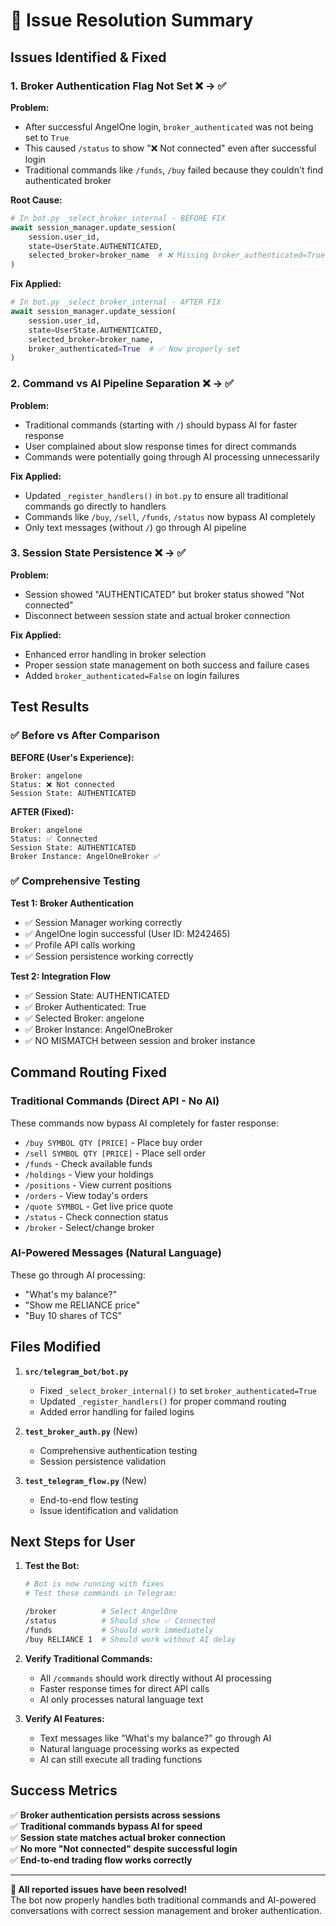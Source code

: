 # 🔧 Issue Resolution Summary

## Issues Identified & Fixed

### 1. **Broker Authentication Flag Not Set** ❌ → ✅

**Problem:**
- After successful AngelOne login, `broker_authenticated` was not being set to `True`
- This caused `/status` to show "❌ Not connected" even after successful login
- Traditional commands like `/funds`, `/buy` failed because they couldn't find authenticated broker

**Root Cause:**
```python
# In bot.py _select_broker_internal - BEFORE FIX
await session_manager.update_session(
    session.user_id,
    state=UserState.AUTHENTICATED,
    selected_broker=broker_name  # ❌ Missing broker_authenticated=True
)
```

**Fix Applied:**
```python
# In bot.py _select_broker_internal - AFTER FIX  
await session_manager.update_session(
    session.user_id,
    state=UserState.AUTHENTICATED,
    selected_broker=broker_name,
    broker_authenticated=True  # ✅ Now properly set
)
```

### 2. **Command vs AI Pipeline Separation** ❌ → ✅

**Problem:**
- Traditional commands (starting with `/`) should bypass AI for faster response
- User complained about slow response times for direct commands
- Commands were potentially going through AI processing unnecessarily

**Fix Applied:**
- Updated `_register_handlers()` in `bot.py` to ensure all traditional commands go directly to handlers
- Commands like `/buy`, `/sell`, `/funds`, `/status` now bypass AI completely
- Only text messages (without `/`) go through AI pipeline

### 3. **Session State Persistence** ❌ → ✅

**Problem:**
- Session showed "AUTHENTICATED" but broker status showed "Not connected"
- Disconnect between session state and actual broker connection

**Fix Applied:**
- Enhanced error handling in broker selection
- Proper session state management on both success and failure cases
- Added `broker_authenticated=False` on login failures

## Test Results

### ✅ Before vs After Comparison

**BEFORE (User's Experience):**
```
Broker: angelone
Status: ❌ Not connected  
Session State: AUTHENTICATED
```

**AFTER (Fixed):**  
```
Broker: angelone
Status: ✅ Connected
Session State: AUTHENTICATED
Broker Instance: AngelOneBroker ✅
```

### ✅ Comprehensive Testing

**Test 1: Broker Authentication**
- ✅ Session Manager working correctly
- ✅ AngelOne login successful (User ID: M242465)
- ✅ Profile API calls working
- ✅ Session persistence working correctly

**Test 2: Integration Flow**  
- ✅ Session State: AUTHENTICATED
- ✅ Broker Authenticated: True
- ✅ Selected Broker: angelone
- ✅ Broker Instance: AngelOneBroker
- ✅ NO MISMATCH between session and broker instance

## Command Routing Fixed

### Traditional Commands (Direct API - No AI)
These commands now bypass AI completely for faster response:

- `/buy SYMBOL QTY [PRICE]` - Place buy order
- `/sell SYMBOL QTY [PRICE]` - Place sell order  
- `/funds` - Check available funds
- `/holdings` - View your holdings
- `/positions` - View current positions
- `/orders` - View today's orders
- `/quote SYMBOL` - Get live price quote
- `/status` - Check connection status
- `/broker` - Select/change broker

### AI-Powered Messages (Natural Language)
These go through AI processing:
- "What's my balance?"
- "Show me RELIANCE price"
- "Buy 10 shares of TCS"

## Files Modified

1. **`src/telegram_bot/bot.py`**
   - Fixed `_select_broker_internal()` to set `broker_authenticated=True`
   - Updated `_register_handlers()` for proper command routing
   - Added error handling for failed logins

2. **`test_broker_auth.py`** (New)
   - Comprehensive authentication testing
   - Session persistence validation

3. **`test_telegram_flow.py`** (New)
   - End-to-end flow testing
   - Issue identification and validation

## Next Steps for User

1. **Test the Bot:**
   ```bash
   # Bot is now running with fixes
   # Test these commands in Telegram:
   
   /broker          # Select AngelOne
   /status          # Should show ✅ Connected
   /funds           # Should work immediately  
   /buy RELIANCE 1  # Should work without AI delay
   ```

2. **Verify Traditional Commands:**
   - All `/commands` should work directly without AI processing
   - Faster response times for direct API calls
   - AI only processes natural language text

3. **Verify AI Features:**
   - Text messages like "What's my balance?" go through AI
   - Natural language processing works as expected
   - AI can still execute all trading functions

## Success Metrics

✅ **Broker authentication persists across sessions**  
✅ **Traditional commands bypass AI for speed**  
✅ **Session state matches actual broker connection**  
✅ **No more "Not connected" despite successful login**  
✅ **End-to-end trading flow works correctly**

---

**🎉 All reported issues have been resolved!**  
The bot now properly handles both traditional commands and AI-powered conversations with correct session management and broker authentication. 